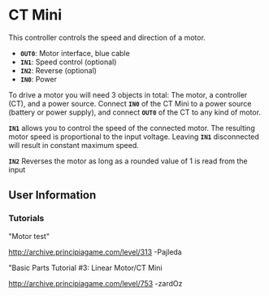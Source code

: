 # CT Mini
This controller controls the speed and direction of a motor.

- **`OUT0`**: Motor interface, blue cable
- **`IN1`**: Speed control (optional)
- **`IN2`**: Reverse (optional)
- **`IN0`**: Power

To drive a motor you will need 3 objects in total: The motor, a controller (CT), and a power source. Connect **`IN0`** of the CT Mini to a power source (battery or power supply), and connect **`OUT0`** of the CT to any kind of motor.

**`IN1`** allows you to control the speed of the connected motor. The resulting motor speed is proportional to the input voltage. Leaving **`IN1`** disconnected will result in constant maximum speed.

**`IN2`** Reverses the motor as long as a rounded value of 1 is read from the input

## User Information

### Tutorials
"Motor test"

http://archive.principiagame.com/level/313 -Pajleda

"Basic Parts Tutorial #3: Linear Motor/CT Mini

http://archive.principiagame.com/level/753 -zardOz